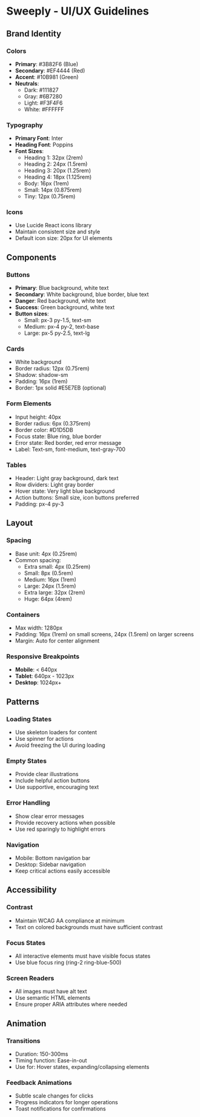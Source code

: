 # Sweeply - UI/UX Guidelines

## Brand Identity

### Colors
- **Primary**: #3B82F6 (Blue)
- **Secondary**: #EF4444 (Red)
- **Accent**: #10B981 (Green)
- **Neutrals**:
  - Dark: #111827
  - Gray: #6B7280
  - Light: #F3F4F6
  - White: #FFFFFF

### Typography
- **Primary Font**: Inter
- **Heading Font**: Poppins
- **Font Sizes**:
  - Heading 1: 32px (2rem)
  - Heading 2: 24px (1.5rem)
  - Heading 3: 20px (1.25rem)
  - Heading 4: 18px (1.125rem)
  - Body: 16px (1rem)
  - Small: 14px (0.875rem)
  - Tiny: 12px (0.75rem)

### Icons
- Use Lucide React icons library
- Maintain consistent size and style
- Default icon size: 20px for UI elements

## Components

### Buttons
- **Primary**: Blue background, white text
- **Secondary**: White background, blue border, blue text
- **Danger**: Red background, white text
- **Success**: Green background, white text
- **Button sizes**:
  - Small: px-3 py-1.5, text-sm
  - Medium: px-4 py-2, text-base
  - Large: px-5 py-2.5, text-lg

### Cards
- White background
- Border radius: 12px (0.75rem)
- Shadow: shadow-sm
- Padding: 16px (1rem)
- Border: 1px solid #E5E7EB (optional)

### Form Elements
- Input height: 40px
- Border radius: 6px (0.375rem)
- Border color: #D1D5DB
- Focus state: Blue ring, blue border
- Error state: Red border, red error message
- Label: Text-sm, font-medium, text-gray-700

### Tables
- Header: Light gray background, dark text
- Row dividers: Light gray border
- Hover state: Very light blue background
- Action buttons: Small size, icon buttons preferred
- Padding: px-4 py-3

## Layout

### Spacing
- Base unit: 4px (0.25rem)
- Common spacing:
  - Extra small: 4px (0.25rem)
  - Small: 8px (0.5rem)
  - Medium: 16px (1rem)
  - Large: 24px (1.5rem)
  - Extra large: 32px (2rem)
  - Huge: 64px (4rem)

### Containers
- Max width: 1280px
- Padding: 16px (1rem) on small screens, 24px (1.5rem) on larger screens
- Margin: Auto for center alignment

### Responsive Breakpoints
- **Mobile**: < 640px
- **Tablet**: 640px - 1023px
- **Desktop**: 1024px+

## Patterns

### Loading States
- Use skeleton loaders for content
- Use spinner for actions
- Avoid freezing the UI during loading

### Empty States
- Provide clear illustrations
- Include helpful action buttons
- Use supportive, encouraging text

### Error Handling
- Show clear error messages
- Provide recovery actions when possible
- Use red sparingly to highlight errors

### Navigation
- Mobile: Bottom navigation bar
- Desktop: Sidebar navigation
- Keep critical actions easily accessible

## Accessibility

### Contrast
- Maintain WCAG AA compliance at minimum
- Text on colored backgrounds must have sufficient contrast

### Focus States
- All interactive elements must have visible focus states
- Use blue focus ring (ring-2 ring-blue-500)

### Screen Readers
- All images must have alt text
- Use semantic HTML elements
- Ensure proper ARIA attributes where needed

## Animation

### Transitions
- Duration: 150-300ms
- Timing function: Ease-in-out
- Use for: Hover states, expanding/collapsing elements

### Feedback Animations
- Subtle scale changes for clicks
- Progress indicators for longer operations
- Toast notifications for confirmations 
